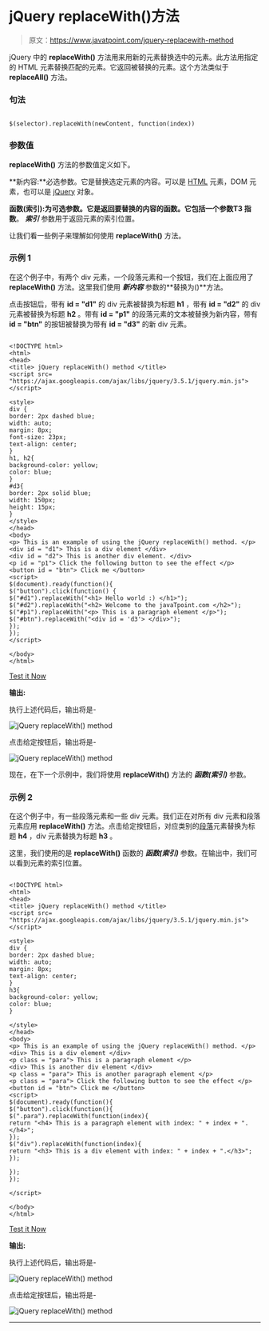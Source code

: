 # jQuery replaceWith()方法

> 原文：<https://www.javatpoint.com/jquery-replacewith-method>

jQuery 中的 **replaceWith()** 方法用来用新的元素替换选中的元素。此方法用指定的 HTML 元素替换匹配的元素。它返回被替换的元素。这个方法类似于 **replaceAll()** 方法。

### 句法

```

$(selector).replaceWith(newContent, function(index))

```

### 参数值

**replaceWith()** 方法的参数值定义如下。

**新内容:**必选参数。它是替换选定元素的内容。可以是 [HTML](https://www.javatpoint.com/html-tutorial) 元素，DOM 元素，也可以是 [jQuery](https://www.javatpoint.com/jquery-tutorial) 对象。

**函数(索引):**为可选参数。它是返回要替换的内容的函数。它包括一个参数**T3 指数**。 ***索引*** 参数用于返回元素的索引位置。

让我们看一些例子来理解如何使用 **replaceWith()** 方法。

### 示例 1

在这个例子中，有两个 div 元素，一个段落元素和一个按钮，我们在上面应用了 **replaceWith()** 方法。这里我们使用 ***新内容*** 参数的**替换为()**方法。

点击按钮后，带有 **id = "d1"** 的 div 元素被替换为标题 **h1** ，带有 **id = "d2"** 的 div 元素被替换为标题 **h2** 。带有 **id = "p1"** 的段落元素的文本被替换为新内容，带有 **id = "btn"** 的按钮被替换为带有 **id = "d3"** 的新 div 元素。

```

<!DOCTYPE html>
<html>
<head>
<title> jQuery replaceWith() method </title>
<script src= "https://ajax.googleapis.com/ajax/libs/jquery/3.5.1/jquery.min.js"> </script>

<style>
div {
border: 2px dashed blue;
width: auto;
margin: 8px;
font-size: 23px;
text-align: center;
}
h1, h2{
background-color: yellow;
color: blue;
}
#d3{
border: 2px solid blue;
width: 150px;
height: 15px;
}
</style>
</head>
<body>
<p> This is an example of using the jQuery replaceWith() method. </p>
<div id = "d1"> This is a div element </div>
<div id = "d2"> This is another div element. </div>
<p id = "p1"> Click the following button to see the effect </p>
<button id = "btn"> Click me </button>
<script>
$(document).ready(function(){
$("button").click(function() {
$("#d1").replaceWith("<h1> Hello world :) </h1>");
$("#d2").replaceWith("<h2> Welcome to the javaTpoint.com </h2>");
$("#p1").replaceWith("<p> This is a paragraph element </p>");
$("#btn").replaceWith("<div id = 'd3'> </div>");
});
});
</script>

</body>
</html>

```

[Test it Now](https://www.javatpoint.com/oprweb/test.jsp?filename=jquery-replacewith-method1)

**输出:**

执行上述代码后，输出将是-

![jQuery replaceWith() method](img/de2d9e553f8dec29e0558a585660d3fe.png)

点击给定按钮后，输出将是-

![jQuery replaceWith() method](img/0fd6b36b33d2fa41f4b3c74baeb9867b.png)

现在，在下一个示例中，我们将使用 **replaceWith()** 方法的 ***函数(索引)*** 参数。

### 示例 2

在这个例子中，有一些段落元素和一些 div 元素。我们正在对所有 div 元素和段落元素应用 **replaceWith()** 方法。点击给定按钮后，对应类别的[段落](https://www.javatpoint.com/html-paragraph)元素替换为标题 **h4** ，div 元素替换为标题 **h3** 。

这里，我们使用的是 **replaceWith()** 函数的 ***函数(索引)*** 参数。在输出中，我们可以看到元素的索引位置。

```

<!DOCTYPE html>
<html>
<head>
<title> jQuery replaceWith() method </title>
<script src= "https://ajax.googleapis.com/ajax/libs/jquery/3.5.1/jquery.min.js"> </script>

<style>
div {
border: 2px dashed blue;
width: auto;
margin: 8px;
text-align: center;
}
h3{
background-color: yellow;
color: blue;
}

</style>
</head>
<body>
<p> This is an example of using the jQuery replaceWith() method. </p>
<div> This is a div element </div>
<p class = "para"> This is a paragraph element </p>
<div> This is another div element </div>
<p class = "para"> This is another paragraph element </p>
<p class = "para"> Click the following button to see the effect </p>
<button id = "btn"> Click me </button>
<script>
$(document).ready(function(){
$("button").click(function(){
$(".para").replaceWith(function(index){
return "<h4> This is a paragraph element with index: " + index + ".</h4>";
});
$("div").replaceWith(function(index){
return "<h3> This is a div element with index: " + index + ".</h3>";
});

});
});

</script>

</body>
</html>

```

[Test it Now](https://www.javatpoint.com/oprweb/test.jsp?filename=jquery-replacewith-method2)

**输出:**

执行上述代码后，输出将是-

![jQuery replaceWith() method](img/b8b83e36f0d7a01cce8e3012058ddf16.png)

点击给定按钮后，输出将是-

![jQuery replaceWith() method](img/f27fa8dcc60d291dca52d709edb04441.png)

* * *